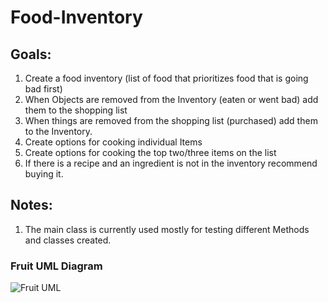 # Food-Inventory

## Goals:
1. Create a food inventory (list of food that prioritizes food that is going bad first)
2. When Objects are removed from the Inventory (eaten or went bad) add them to the shopping list
3. When things are removed from the shopping list (purchased) add them to the Inventory.
4. Create options for cooking individual Items
5. Create options for cooking the top two/three items on the list
6. If there is a recipe and an ingredient is not in the inventory recommend buying it. 

## Notes:
1. The main class is currently used mostly for testing different Methods and classes created.

### Fruit UML Diagram
![Fruit UML](https://user-images.githubusercontent.com/104655927/166113641-9ee5f3c4-688c-4da5-975f-e13beda469fd.png)

